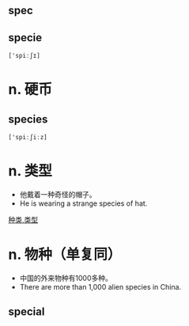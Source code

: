 ## spec

## specie

`['spiːʃɪ]`

n. 硬币
===

## species

`['spiːʃiːz]`

n. 类型
===

- 他戴着一种奇怪的帽子。
- He is wearing a strange species of hat.

[种类,类型](词义辨析/种类,类型.md)

n. 物种（单复同）
===

- 中国的外来物种有1000多种。
- There are more than 1,000 alien species in China.

## special

